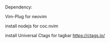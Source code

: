 Dependency:

Vim-Plug for neovim


install nodejs for coc.nvim

install Universal Ctags for tagbar
https://ctags.io/

